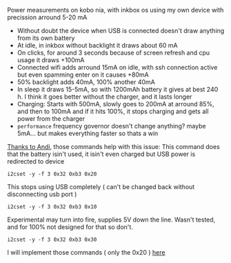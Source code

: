 Power measurements on kobo nia, with inkbox os using my own device with precission arround 5-20 mA
- Without doubt the device when USB is connected doesn't draw anything from its own battery
- At idle, in inkbox without backlight it draws about 60 mA
- On clicks, for around 3 seconds because of screen refresh and cpu usage it draws +100mA
- Connected wifi adds arround 15mA on idle, with ssh connection active but even spamming enter on it causes +80mA
- 50% backlight adds 40mA, 100% another 40mA
- In sleep it draws 15-5mA, so with 1200mAh battery it gives at best 240 h. I think it goes better without the charger, and it lasts longer
- Charging: Starts with 500mA, slowly goes to 200mA at arround 85%, and then to 100mA and if it hits 100%, it stops charging and gets all power from the charger
- `performance` frequency governor doesn't change anything? maybe 5mA... but makes everything faster so thats a win

[Thanks to Andi](https://github.com/Szybet/niAudio/blob/main/discord-exports/The%20*Box%20Project%20-%20Working%20with%20i2c%20to%20shut%20down%20the%20charging%20circuit.html), those commands help with this issue:
This command does that the battery isin't used, it isin't even charged but USB power is redirected to device
```
i2cset -y -f 3 0x32 0xb3 0x20
```
This stops using USB completely ( can't be changed back without disconnecting usb port )
```
i2cset -y -f 3 0x32 0xb3 0x10
```
Experimental may turn into fire, supplies 5V down the line. Wasn't tested, and for 100% not designed for that so don't.
```
i2cset -y -f 3 0x32 0xb3 0x30
```
I will implement those commands ( only the 0x20 ) [here](https://github.com/Szybet/Charger-controller)
